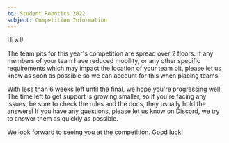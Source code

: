 ```yaml
---
to: Student Robotics 2022
subject: Competition Information
---
```


Hi all!

The team pits for this year's competition are spread over 2 floors. If any members of your team have reduced mobility, or any other specific requirements which may impact the location of your team pit, please let us know as soon as possible so we can account for this when placing teams.

With less than 6 weeks left until the final, we hope you're progressing well. The time left to get support is growing smaller, so if you're facing any issues, be sure to check the rules and the docs, they usually hold the answers! If you have any questions, please let us know on Discord, we try to answer them as quickly as possible.

We look forward to seeing you at the competition. Good luck!
